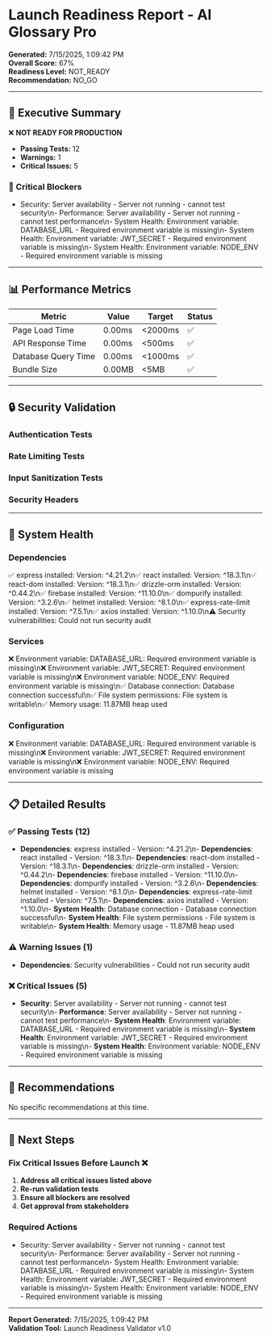 # Launch Readiness Report - AI Glossary Pro

**Generated:** 7/15/2025, 1:09:42 PM  
**Overall Score:** 67%  
**Readiness Level:** NOT_READY  
**Recommendation:** NO_GO

---

## 🎯 Executive Summary

❌ **NOT READY FOR PRODUCTION**

- **Passing Tests:** 12
- **Warnings:** 1
- **Critical Issues:** 5


### 🚨 Critical Blockers
- Security: Server availability - Server not running - cannot test security\n- Performance: Server availability - Server not running - cannot test performance\n- System Health: Environment variable: DATABASE_URL - Required environment variable is missing\n- System Health: Environment variable: JWT_SECRET - Required environment variable is missing\n- System Health: Environment variable: NODE_ENV - Required environment variable is missing


---

## 📊 Performance Metrics

| Metric | Value | Target | Status |
|--------|-------|---------|---------|
| Page Load Time | 0.00ms | <2000ms | ✅ |
| API Response Time | 0.00ms | <500ms | ✅ |
| Database Query Time | 0.00ms | <1000ms | ✅ |
| Bundle Size | 0.00MB | <5MB | ✅ |

---

## 🔒 Security Validation

### Authentication Tests


### Rate Limiting Tests


### Input Sanitization Tests


### Security Headers


---

## 🏥 System Health

### Dependencies
✅ express installed: Version: ^4.21.2\n✅ react installed: Version: ^18.3.1\n✅ react-dom installed: Version: ^18.3.1\n✅ drizzle-orm installed: Version: ^0.44.2\n✅ firebase installed: Version: ^11.10.0\n✅ dompurify installed: Version: ^3.2.6\n✅ helmet installed: Version: ^8.1.0\n✅ express-rate-limit installed: Version: ^7.5.1\n✅ axios installed: Version: ^1.10.0\n⚠️ Security vulnerabilities: Could not run security audit

### Services
❌ Environment variable: DATABASE_URL: Required environment variable is missing\n❌ Environment variable: JWT_SECRET: Required environment variable is missing\n❌ Environment variable: NODE_ENV: Required environment variable is missing\n✅ Database connection: Database connection successful\n✅ File system permissions: File system is writable\n✅ Memory usage: 11.87MB heap used

### Configuration
❌ Environment variable: DATABASE_URL: Required environment variable is missing\n❌ Environment variable: JWT_SECRET: Required environment variable is missing\n❌ Environment variable: NODE_ENV: Required environment variable is missing

---

## 📋 Detailed Results

### ✅ Passing Tests (12)
- **Dependencies**: express installed - Version: ^4.21.2\n- **Dependencies**: react installed - Version: ^18.3.1\n- **Dependencies**: react-dom installed - Version: ^18.3.1\n- **Dependencies**: drizzle-orm installed - Version: ^0.44.2\n- **Dependencies**: firebase installed - Version: ^11.10.0\n- **Dependencies**: dompurify installed - Version: ^3.2.6\n- **Dependencies**: helmet installed - Version: ^8.1.0\n- **Dependencies**: express-rate-limit installed - Version: ^7.5.1\n- **Dependencies**: axios installed - Version: ^1.10.0\n- **System Health**: Database connection - Database connection successful\n- **System Health**: File system permissions - File system is writable\n- **System Health**: Memory usage - 11.87MB heap used

### ⚠️ Warning Issues (1)
- **Dependencies**: Security vulnerabilities - Could not run security audit

### ❌ Critical Issues (5)
- **Security**: Server availability - Server not running - cannot test security\n- **Performance**: Server availability - Server not running - cannot test performance\n- **System Health**: Environment variable: DATABASE_URL - Required environment variable is missing\n- **System Health**: Environment variable: JWT_SECRET - Required environment variable is missing\n- **System Health**: Environment variable: NODE_ENV - Required environment variable is missing

---

## 🔧 Recommendations

No specific recommendations at this time.

---

## 🚀 Next Steps


### Fix Critical Issues Before Launch ❌
1. **Address all critical issues listed above**
2. **Re-run validation tests**
3. **Ensure all blockers are resolved**
4. **Get approval from stakeholders**

### Required Actions
- Security: Server availability - Server not running - cannot test security\n- Performance: Server availability - Server not running - cannot test performance\n- System Health: Environment variable: DATABASE_URL - Required environment variable is missing\n- System Health: Environment variable: JWT_SECRET - Required environment variable is missing\n- System Health: Environment variable: NODE_ENV - Required environment variable is missing


---

**Report Generated:** 7/15/2025, 1:09:42 PM  
**Validation Tool:** Launch Readiness Validator v1.0
